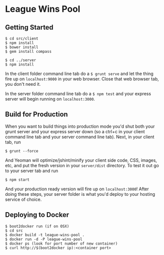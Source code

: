 # League Wins Pool

## Getting Started

    $ cd src/client
    $ npm install
    $ bower install
    $ gem install compass
    
    $ cd ../server
    $ npm install

In the client folder command line tab do a `$ grunt serve` and let the thing fire up on `localhost:9000` in your web browser. Close that web browser tab, you don't need it.

In the server folder command line tab do a `$ npm test` and your express server will begin running on `localhost:3000`.

## Build for Production

When you want to build things into production mode you'd shut both your grunt server and your express server down (so a ctrl+c in your client command line tab and your server command line tab). Next, in your client tab, run

    $ grunt --force
    
And Yeoman will optimize/jshint/minify your client side code, CSS, images, etc, and put the fresh version in your `server/dist` directory. To test it out go to your server tab and run

    $ npm start
    
And your production ready version will fire up on `localhost:3000`! After doing these steps, your server folder is what you'd deploy to your hosting service of choice.

## Deploying to Docker

    $ boot2docker run (if on OSX)
    $ cd src
    $ docker build -t league-wins-pool .
    $ docker run -d -P league-wins-pool
    $ docker ps (look for port number of new container)
    $ curl http://$(boot2docker ip):<container port>
